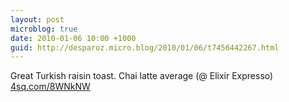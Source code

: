 ```yaml
---
layout: post
microblog: true
date: 2010-01-06 10:00 +1000
guid: http://desparoz.micro.blog/2010/01/06/t7456442267.html
---
```

Great Turkish raisin toast. Chai latte average (@ Elixir Expresso) [4sq.com/8WNkNW](http://4sq.com/8WNkNW)
